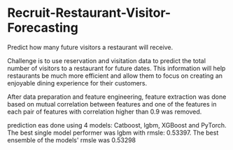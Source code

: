 # Recruit-Restaurant-Visitor-Forecasting
Predict how many future visitors a restaurant will receive.

Challenge is to use reservation and visitation data to predict the total number of visitors to a restaurant for future dates. This information will help restaurants be much more efficient and allow them to focus on creating an enjoyable dining experience for their customers.

After data preparation and feature engineering, feature extraction was done based on mutual correlation between features and one of the features in each pair of features with correlation higher than 0.9 was removed.

prediction eas done using 4 models: Catboost, lgbm, XGBoost and PyTorch. The best single model performer was lgbm with rmsle: 0.53397. The best ensemble of the models' rmsle was 0.53298 
